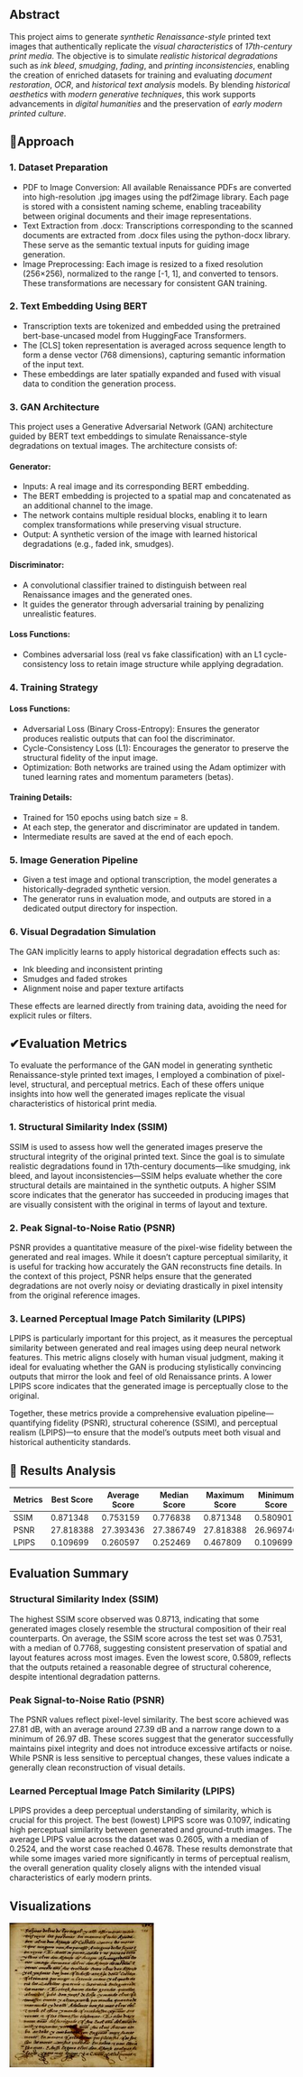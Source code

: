 ## Abstract

This project aims to generate *synthetic Renaissance-style* printed text images that authentically replicate the *visual characteristics* of *17th-century print media*. The objective is to simulate *realistic historical degradations* such as *ink bleed*, *smudging*, *fading*, and *printing inconsistencies*, enabling the creation of enriched datasets for training and evaluating *document restoration*, *OCR*, and *historical text analysis* models. By blending *historical aesthetics* with *modern generative techniques*, this work supports advancements in *digital humanities* and the preservation of *early modern printed culture*.

## 🔎Approach

### 1. Dataset Preparation
* PDF to Image Conversion: All available Renaissance PDFs are converted into high-resolution .jpg images using the pdf2image library. Each page is stored with a consistent naming scheme, enabling traceability between original documents and their image representations.
* Text Extraction from .docx: Transcriptions corresponding to the scanned documents are extracted from .docx files using the python-docx library. These serve as the semantic textual inputs for guiding image generation.
* Image Preprocessing: Each image is resized to a fixed resolution (256×256), normalized to the range [-1, 1], and converted to tensors. These transformations are necessary for consistent GAN training.


### 2. Text Embedding Using BERT
* Transcription texts are tokenized and embedded using the pretrained bert-base-uncased model from HuggingFace Transformers.
* The [CLS] token representation is averaged across sequence length to form a dense vector (768 dimensions), capturing semantic information of the input text.
* These embeddings are later spatially expanded and fused with visual data to condition the generation process.


### 3. GAN Architecture
This project uses a Generative Adversarial Network (GAN) architecture guided by BERT text embeddings to simulate Renaissance-style degradations on textual images. The architecture consists of:
#### Generator:
* Inputs: A real image and its corresponding BERT embedding.
* The BERT embedding is projected to a spatial map and concatenated as an additional channel to the image.
* The network contains multiple residual blocks, enabling it to learn complex transformations while preserving visual structure.
* Output: A synthetic version of the image with learned historical degradations (e.g., faded ink, smudges).
#### Discriminator:
* A convolutional classifier trained to distinguish between real Renaissance images and the generated ones.
* It guides the generator through adversarial training by penalizing unrealistic features.
#### Loss Functions: 
* Combines adversarial loss (real vs fake classification) with an L1 cycle-consistency loss to retain image structure while applying degradation.


### 4. Training Strategy
#### Loss Functions:
* Adversarial Loss (Binary Cross-Entropy): Ensures the generator produces realistic outputs that can fool the discriminator.
* Cycle-Consistency Loss (L1): Encourages the generator to preserve the structural fidelity of the input image.
* Optimization: Both networks are trained using the Adam optimizer with tuned learning rates and momentum parameters (betas).
#### Training Details:
* Trained for 150 epochs using batch size = 8.
* At each step, the generator and discriminator are updated in tandem.
* Intermediate results are saved at the end of each epoch.


### 5. Image Generation Pipeline
* Given a test image and optional transcription, the model generates a historically-degraded synthetic version.
* The generator runs in evaluation mode, and outputs are stored in a dedicated output directory for inspection.

### 6. Visual Degradation Simulation
The GAN implicitly learns to apply historical degradation effects such as:
* Ink bleeding and inconsistent printing
* Smudges and faded strokes
* Alignment noise and paper texture artifacts

These effects are learned directly from training data, avoiding the need for explicit rules or filters.


## ✔Evaluation Metrics 
To evaluate the performance of the GAN model in generating synthetic Renaissance-style printed text images, I employed a combination of pixel-level, structural, and perceptual metrics. Each of these offers unique insights into how well the generated images replicate the visual characteristics of historical print media.
### 1. Structural Similarity Index (SSIM)
SSIM is used to assess how well the generated images preserve the structural integrity of the original printed text. Since the goal is to simulate realistic degradations found in 17th-century documents—like smudging, ink bleed, and layout inconsistencies—SSIM helps evaluate whether the core structural details are maintained in the synthetic outputs. A higher SSIM score indicates that the generator has succeeded in producing images that are visually consistent with the original in terms of layout and texture.
### 2. Peak Signal-to-Noise Ratio (PSNR)
PSNR provides a quantitative measure of the pixel-wise fidelity between the generated and real images. While it doesn’t capture perceptual similarity, it is useful for tracking how accurately the GAN reconstructs fine details. In the context of this project, PSNR helps ensure that the generated degradations are not overly noisy or deviating drastically in pixel intensity from the original reference images.
### 3. Learned Perceptual Image Patch Similarity (LPIPS)
LPIPS is particularly important for this project, as it measures the perceptual similarity between generated and real images using deep neural network features. This metric aligns closely with human visual judgment, making it ideal for evaluating whether the GAN is producing stylistically convincing outputs that mirror the look and feel of old Renaissance prints. A lower LPIPS score indicates that the generated image is perceptually close to the original.


Together, these metrics provide a comprehensive evaluation pipeline—quantifying fidelity (PSNR), structural coherence (SSIM), and perceptual realism (LPIPS)—to ensure that the model’s outputs meet both visual and historical authenticity standards.


## 👀 Results Analysis



| Metrics  | Best Score   | Average Score |  Median Score|   Maximum Score|   Minimum Score| 
|---------|----------|---------|---------|---------|---------|  
|SSIM       |        0.871348     |       0.753159|       0.776838|     0.871348|     0.580901|
|PSNR      |      27.818388       |     27.393436|       27.386749|     27.818388|      26.969746|
|LPIPS            |      0.109699        |   0.260597|       0.252469|     0.467809|      0.109699|

## Evaluation Summary

### Structural Similarity Index (SSIM)
The highest SSIM score observed was 0.8713, indicating that some generated images closely resemble the structural composition of their real counterparts. On average, the SSIM score across the test set was 0.7531, with a median of 0.7768, suggesting consistent preservation of spatial and layout features across most images. Even the lowest score, 0.5809, reflects that the outputs retained a reasonable degree of structural coherence, despite intentional degradation patterns.

### Peak Signal-to-Noise Ratio (PSNR)
The PSNR values reflect pixel-level similarity. The best score achieved was 27.81 dB, with an average around 27.39 dB and a narrow range down to a minimum of 26.97 dB. These scores suggest that the generator successfully maintains pixel integrity and does not introduce excessive artifacts or noise. While PSNR is less sensitive to perceptual changes, these values indicate a generally clean reconstruction of visual details.

### Learned Perceptual Image Patch Similarity (LPIPS)
LPIPS provides a deep perceptual understanding of similarity, which is crucial for this project. The best (lowest) LPIPS score was 0.1097, indicating high perceptual similarity between generated and ground-truth images. The average LPIPS value across the dataset was 0.2605, with a median of 0.2524, and the worst case reached 0.4678. These results demonstrate that while some images varied more significantly in terms of perceptual realism, the overall generation quality closely aligns with the intended visual characteristics of early modern prints.




## Visualizations

![Alt Text](GEN_IMAGES/54.jpg)




















